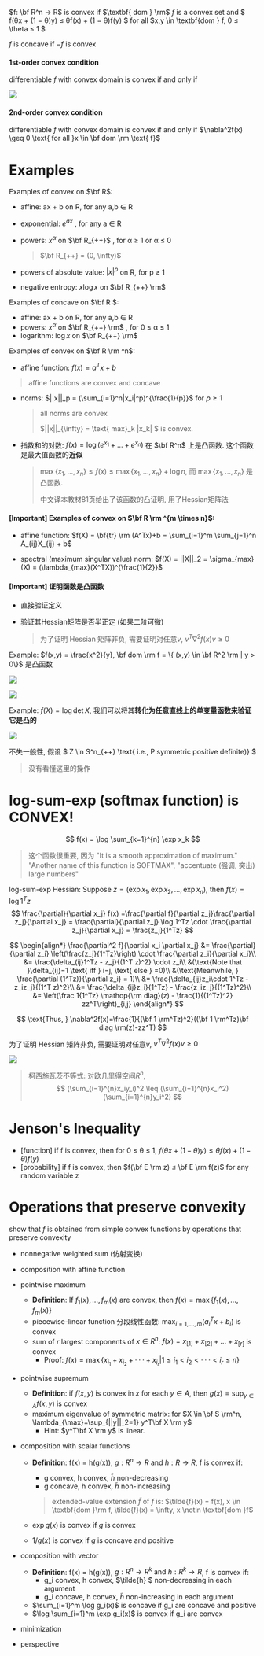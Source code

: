 $f: \bf R^n → R$ is convex if $\textbf{ dom } \rm$ $f$ is a convex set and $ f(θx + (1 − θ)y) ≤ θf(x) + (1 − θ)f(y) $ for all $x,y \in \textbf{dom } f, 0 ≤ \theta ≤ 1 $

$f$ is concave if $−f$ is convex

#### 1st-order convex condition

differentiable $f$ with convex domain is convex if and only if 

![](H:/Github%20Reposities/MathOfMachineLearning/Stanford%20CVX101%20Convex%20Optimization/imgs/4.png)

#### 2nd-order convex condition

differentiable $f$ with convex domain is convex if and only if  $\nabla^2f(x) \geq 0 \text{ for all }x \in \bf dom \rm \text{ f}$

# Examples

Examples of convex on $\bf R$:

- affine: ax + b on R, for any a,b ∈ R

- exponential: $e^{ax}$ , for any a ∈ R

- powers: $x^α$ on $\bf R_{++}$ , for α ≥ 1 or α ≤ 0

  > $\bf R_{++} = (0, \infty)$

- powers of absolute value: $|x|^p$ on R, for p ≥ 1

- negative entropy: $x\log x$ on $\bf R_{++} \rm$

Examples of concave on $\bf R $:

- affine: ax + b on R, for any a,b ∈ R
- powers: $x^α$ on $\bf R_{++} \rm$ , for 0 ≤ α ≤ 1
- logarithm: $\log x$ on $\bf R_{++} \rm$

Examples of convex on $\bf R \rm ^n$:

-  affine function: $f(x) = a^Tx+b$

  > affine functions are convex and concave

- norms: $||x||_p = (\sum_{i=1}^n|x_i|^p)^{\frac{1}{p}}$ for $p \geq 1$

  > all norms are convex
  >
  > $||x||_{\infty} = \text{ max}_k |x_k| $ is convex.

- 指数和的对数: $f(x) = \log (e^{x_1}+...+e^{x_n})$ 在 $\bf R^n$ 上是凸函数. 这个函数是最大值函数的**近似**

  > $\max\{x_1,..., x_n\} \leq f(x) \leq \max\{x_1, ..., x_n\} + \log n$, 而 $\max\{x_1,..., x_n\}$ 是凸函数.
  >
  > 中文译本教材81页给出了该函数的凸证明, 用了Hessian矩阵法

#### [Important] Examples of convex on $\bf R \rm ^{m \times  n}$:

- affine function: $f(X) = \bf{tr} \rm (A^Tx)+b = \sum_{i=1}^m \sum_{j=1}^n A_{ij}X_{ij} + b$

- spectral (maximum singular value) norm: $f(X) = ||X||_2 = \sigma_{max}(X) = (\lambda_{max}(X^TX))^{\frac{1}{2}}$

#### [Important] 证明函数是凸函数

- 直接验证定义

- 验证其Hessian矩阵是否半正定 (如果二阶可微)

  > 为了证明 Hessian 矩阵非负, 需要证明对任意$v$, $v^T\nabla^2f(x)v \geq 0$

Example: $f(x,y) = \frac{x^2}{y}, \bf dom \rm f = \{ (x,y) \in \bf R^2 \rm | y > 0\}$ 是凸函数

![](imgs/1.png)

![](imgs/2.png)

Example: $f(X)=\log \det X$, 我们可以将其**转化为任意直线上的单变量函数来验证它是凸的**

![](imgs/3.png)

不失一般性, 假设 $ Z \in S^n_{++} \text{ i.e., P symmetric positive definite)} $

> 没有看懂这里的操作

# log-sum-exp (softmax function) is CONVEX!

$$
f(x) = \log \sum_{k=1}^{n} \exp x_k
$$

> 这个函数很重要, 因为 "It is a smooth approximation of maximum." "Another name of this function is SOFTMAX", "accentuate (强调, 突出) large numbers"

log-sum-exp Hessian: Suppose  $z = (\exp x_1, \exp x_2,..., \exp x_n)$, then $f(x)=\log 1^Tz$
$$
\frac{\partial}{\partial x_j} f(x) =\frac{\partial f}{\partial z_j}\frac{\partial z_j}{\partial x_j} = \frac{\partial}{\partial z_j} \log 1^Tz \cdot \frac{\partial z_j}{\partial x_j} = \frac{z_j}{1^Tz} 
$$

$$
\begin{align*} \frac{\partial^2 f}{\partial x_i \partial x_j} 
  &= \frac{\partial}{\partial z_i} \left(\frac{z_j}{1^Tz}\right) \cdot \frac{\partial z_i}{\partial x_i}\\
  &= \frac{\delta_{ij}1^Tz - z_j}{(1^T z)^2} \cdot z_i\\
  &(\text{Note that }\delta_{ij}=1 \text{ iff } i=j, \text{ else } =0)\\
  &(\text{Meanwhile, } \frac{\partial (1^Tz)}{\partial z_i} = 1)\\
  &= \frac{\delta_{ij}z_i\cdot 1^Tz - z_iz_j}{(1^T z)^2}\\
  &= \frac{\delta_{ij}z_i}{1^Tz} - \frac{z_iz_j}{(1^Tz)^2}\\
  &= \left(\frac 1{1^Tz} \mathop{\rm diag}(z) - \frac{1}{(1^Tz)^2} zz^T\right)_{i,j}
 \end{align*}
$$

$$
\text{Thus, } \nabla^2f(x)=\frac{1}{(\bf 1 \rm^Tz)^2}((\bf 1 \rm^Tz)\bf diag \rm(z)-zz^T)
$$

为了证明 Hessian 矩阵非负, 需要证明对任意$v$, $v^T\nabla^2f(x)v \geq 0$

![](imgs/5.png)

> 柯西施瓦茨不等式: 对欧几里得空间$R^n$, 
> $$
> (\sum_{i=1}^{n}x_iy_i)^2 \leq (\sum_{i=1}^{n}x_i^2)(\sum_{i=1}^{n}y_i^2)
> $$

# Jenson's Inequality

- [function] if f is convex, then for 0 ≤ θ ≤ 1, $f(θx + (1 − θ)y) ≤ θf(x) + (1 − θ)f(y)$
- [probability]  if f is convex, then $f(\bf E \rm z) ≤ \bf E \rm f(z)$ for any random variable z

# Operations that preserve convexity

show that $f$ is obtained from simple convex functions by operations that preserve convexity

- nonnegative weighted sum (仿射变换)

- composition with affine function

- pointwise maximum

  - **Definition**: If $f_1 (x),...,f_m (x)$ are convex, then $f(x) = \max \{f_1 (x),...,f_m (x)\}$
  - piecewise-linear function 分段线性函数:  $\max_{i=1,...,m} (a^T_i x + b_i )$ is convex
  - sum of $r$ largest components of $x \in R^n$: $f(x)=x_{[1]}+x_{[2]}+...+x_{[r]}$ is convex
    - Proof: $f(x) = \max \{x_{i_1} + x_{i_2} + ··· + x_{i_r}| 1 ≤ i_1 < i_2 < ··· < i_r ≤ n \}$

- pointwise supremum

  - **Definition**: if $f(x,y)$ is convex in $x$ for each $y ∈ A$, then $g(x) = \sup_{y∈A} f(x,y)$ is convex
  - maximum eigenvalue of symmetric matrix: for $X \in \bf S \rm^n, \lambda_{\max}=\sup_{||y||_2=1} y^T\bf X \rm y$
    - Hint: $y^T\bf X \rm y$ is linear.

- composition with scalar functions

  - **Definition**: f(x) = h(g(x)),  $g : R^n → R \text{ and } h : R → R$, f is convex if: 

    - g convex, h convex, $\tilde{h}$ non-decreasing
    - g concave, h convex, $\tilde{ h }$ non-increasing

    > extended-value extension $\tilde{f}$ of $f$ is: $\tilde{f}(x) = f(x), x \in \textbf{dom }\rm f, \tilde{f}(x) = \infty, x \notin \textbf{dom }f$

  - $\exp g(x)$ is convex if $g$ is convex

  - $1/g(x)$ is convex if $g$ is concave and positive

- composition with vector

  - **Definition**: f(x) = h(g(x)), $g : R^n → R^k \text{ and } h : R^k → R$, f is convex if: 
    - g_i convex, h convex, $\tilde{h} $ non-decreasing in each argument
    - g_i concave, h convex, $\tilde{h}$ non-increasing in each argument
  - $\sum_{i=1}^m \log g_i(x)$ is concave if g_i are concave and positive
  - $\log \sum_{i=1}^m \exp g_i(x)$ is  convex if g_i are convex

- minimization

- perspective